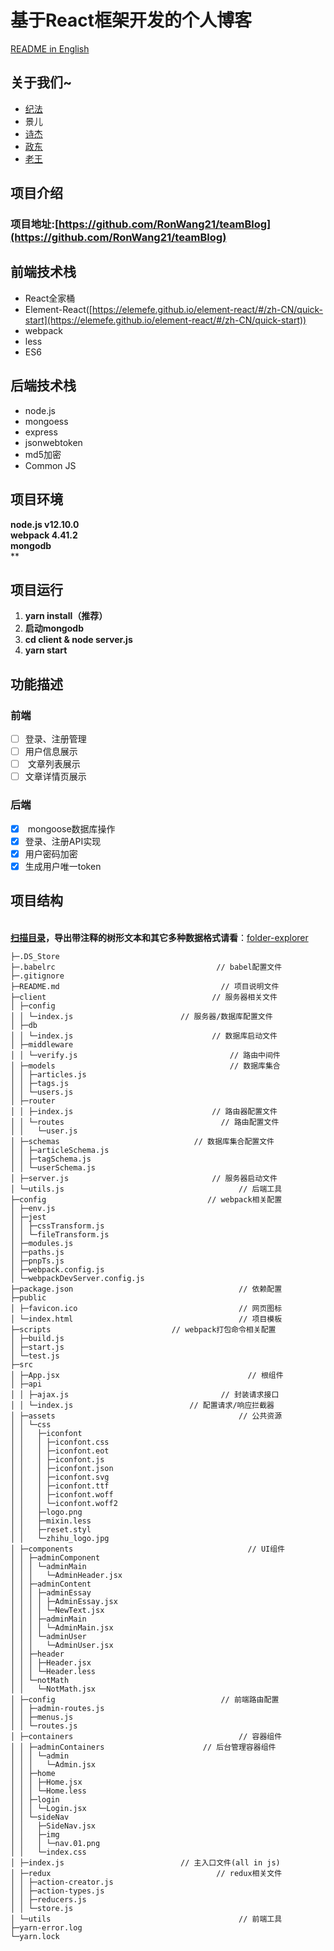 # 基于React框架开发的个人博客

[README in English](README-en.md)

<a name="TXwq3"></a>
## 关于我们~

- [纪法](https://github.com/luckyMuChen)
- 景儿
- [诗杰](https://github.com/LeeJay9701)
- [政东](https://github.com/LD382549823)
- [老王](https://github.com/RonWang21)

<a name="1TFk7"></a>
## 项目介绍
<a name="45lpm"></a>
### 项目地址:[https://github.com/RonWang21/teamBlog](https://github.com/RonWang21/teamBlog)


<a name="6oaFs"></a>
## 前端技术栈

- React全家桶
- Element-React([https://elemefe.github.io/element-react/#/zh-CN/quick-start](https://elemefe.github.io/element-react/#/zh-CN/quick-start))
- webpack
- less
- ES6

<a name="gO4Lz"></a>
## 后端技术栈

- node.js
- mongoess
- express
- jsonwebtoken
- md5加密
- Common JS

<a name="04HHm"></a>
## 项目环境
**node.js v12.10.0**<br />**webpack 4.41.2**<br />**mongodb**<br />**
<a name="JrZDi"></a>
## 项目运行

1. **yarn install（推荐）**
1. **启动mongodb**
1. **cd client & node server.js**
1. **yarn start**

<a name="P3fGj"></a>
## 功能描述
<a name="suTYK"></a>
### 前端

- [ ] 登录、注册管理
- [ ] 用户信息展示
- [ ]  文章列表展示
- [ ] 文章详情页展示

<a name="aHlev"></a>
### 后端

- [x]  mongoose数据库操作
- [x] 登录、注册API实现
- [x] 用户密码加密
- [x] 生成用户唯一token

<a name="jrpJw"></a>
## 项目结构

<br />[**扫描目录**](123)**，导出带注释的树形文本和其它多种数据格式请看**：[folder-explorer](https://github.com/d2-projects/folder-explorer)

```
├─.DS_Store 
├─.babelrc                                    // babel配置文件
├─.gitignore 
├─README.md                                    // 项目说明文件
├─client                                     // 服务器相关文件
│ ├─config 
│ │ └─index.js                        // 服务器/数据库配置文件
│ ├─db 
│ │ └─index.js                               // 数据库启动文件
│ ├─middleware 
│ │ └─verify.js                                  // 路由中间件
│ ├─models                                       // 数据库集合
│ │ ├─articles.js 
│ │ ├─tags.js 
│ │ └─users.js 
│ ├─router 
│ │ ├─index.js                               // 路由器配置文件
│ │ └─routes                                   // 路由配置文件
│ │   └─user.js 
│ ├─schemas                              // 数据库集合配置文件
│ │ ├─articleSchema.js 
│ │ ├─tagSchema.js 
│ │ └─userSchema.js 
│ ├─server.js                                // 服务器启动文件
│ └─utils.js                                       // 后端工具
├─config                                    // webpack相关配置
│ ├─env.js 
│ ├─jest 
│ │ ├─cssTransform.js 
│ │ └─fileTransform.js 
│ ├─modules.js 
│ ├─paths.js 
│ ├─pnpTs.js 
│ ├─webpack.config.js 
│ └─webpackDevServer.config.js 
├─package.json                                     // 依赖配置
├─public 
│ ├─favicon.ico                                    // 网页图标
│ └─index.html                                     // 项目模板
├─scripts                           // webpack打包命令相关配置
│ ├─build.js 
│ ├─start.js 
│ └─test.js 
├─src 
│ ├─App.jsx                                          // 根组件
│ ├─api 
│ │ ├─ajax.js                                  // 封装请求接口
│ │ └─index.js                          // 配置请求/响应拦截器
│ ├─assets                                         // 公共资源
│ │ └─css 
│ │   ├─iconfont 
│ │   │ ├─iconfont.css 
│ │   │ ├─iconfont.eot 
│ │   │ ├─iconfont.js 
│ │   │ ├─iconfont.json 
│ │   │ ├─iconfont.svg 
│ │   │ ├─iconfont.ttf 
│ │   │ ├─iconfont.woff 
│ │   │ └─iconfont.woff2 
│ │   ├─logo.png 
│ │   ├─mixin.less 
│ │   ├─reset.styl 
│ │   └─zhihu_logo.jpg 
│ ├─components                                       // UI组件
│ │ ├─adminComponent 
│ │ │ └─adminMain 
│ │ │   └─AdminHeader.jsx 
│ │ ├─adminContent 
│ │ │ ├─adminEssay 
│ │ │ │ ├─AdminEssay.jsx 
│ │ │ │ └─NewText.jsx 
│ │ │ ├─adminMain 
│ │ │ │ └─AdminMain.jsx 
│ │ │ └─adminUser 
│ │ │   └─AdminUser.jsx 
│ │ ├─header 
│ │ │ ├─Header.jsx 
│ │ │ └─Header.less 
│ │ └─notMath 
│ │   └─NotMath.jsx 
│ ├─config                                     // 前端路由配置
│ │ ├─admin-routes.js 
│ │ ├─menus.js 
│ │ └─routes.js 
│ ├─containers                                     // 容器组件
│ │ ├─adminContainers                      // 后台管理容器组件
│ │ │ └─admin 
│ │ │   └─Admin.jsx 
│ │ ├─home 
│ │ │ ├─Home.jsx 
│ │ │ └─Home.less 
│ │ ├─login 
│ │ │ └─Login.jsx 
│ │ └─sideNav 
│ │   ├─SideNav.jsx 
│ │   ├─img 
│ │   │ └─nav.01.png 
│ │   └─index.css 
│ ├─index.js                          // 主入口文件(all in js)
│ ├─redux                                     // redux相关文件
│ │ ├─action-creator.js 
│ │ ├─action-types.js 
│ │ ├─reducers.js 
│ │ └─store.js 
│ └─utils                                          // 前端工具
├─yarn-error.log 
└─yarn.lock 
```
<br />
